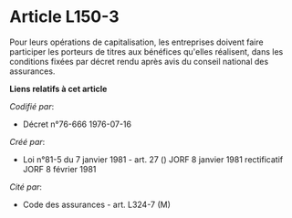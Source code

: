 # Article L150-3

Pour leurs opérations de capitalisation, les entreprises doivent faire participer les porteurs de titres aux bénéfices
qu'elles réalisent, dans les conditions fixées par décret rendu après avis du conseil national des assurances.

**Liens relatifs à cet article**

_Codifié par_:

  - Décret n°76-666 1976-07-16

_Créé par_:

  - Loi n°81-5 du 7 janvier 1981 - art. 27 () JORF 8 janvier 1981 rectificatif JORF 8 février 1981

_Cité par_:

  - Code des assurances - art. L324-7 (M)
